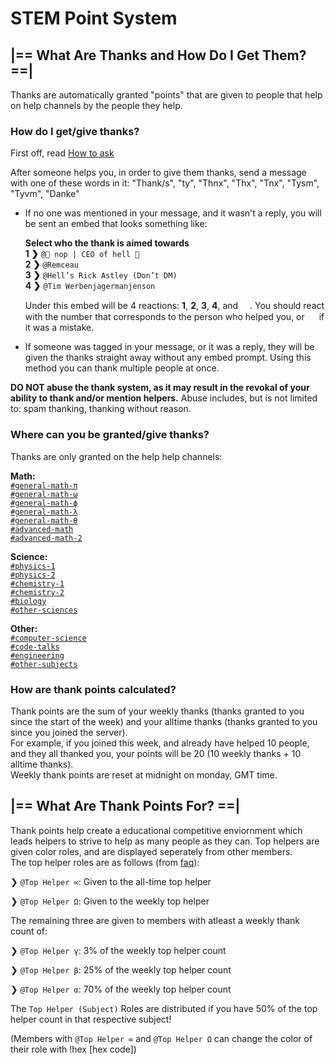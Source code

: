 # **STEM Point System**

## |== **What Are Thanks and How Do I Get Them?** ==|
Thanks are automatically granted "points" that are given to people that help on help channels by the people they help. 

### **How do I get/give thanks?**  
First off, read [How to ask](./howtoask.md)  

After someone helps you, in order to give them thanks, send a message with one of these words in it: "Thank/s", "ty", "Thnx", "Thx", "Tnx", "Tysm", "Tyvm", "Danke"

+ If no one was mentioned in your message, and it wasn't a reply, you will be sent an embed that looks something like:

    **Select who the thank is aimed towards**  
    **1 ❯** `@🍒 nop | CEO of hell 🍒`    
    **2 ❯** `@Remceau`  
    **3 ❯** `@Hell’s Rick Astley (Don’t DM)`    
    **4 ❯** `@Tim Werbenjagermanjenson`  

    Under this embed will be 4 reactions: **1**, **2**, **3**, **4**, and <img src="./images/delete_symbol.png" width="15" height="15">. You should react with the number that corresponds to the person who helped you, or <img src="./images/delete_symbol.png" width="15" height="15"> if it was a mistake.

    

+ If someone was tagged in your message, or it was a reply, they will be given the thanks straight away without any embed prompt. Using this method you can thank multiple people at once.

**DO NOT abuse the thank system, as it may result in the revokal of your ability to thank and/or mention helpers.** Abuse includes, but is not limited to: spam thanking, thanking without reason.
  
### **Where can you be granted/give thanks?**  
Thanks are only granted on the help help channels:

**Math:**  
[`#general-math-π`](https://discord.com/channels/493173110799859713/754860723321962628)  
[`#general-math-ω`](https://discord.com/channels/493173110799859713/536995777981972491)  
[`#general-math-ϕ`](https://discord.com/channels/493173110799859713/641351291343208448)  
[`#general-math-λ`](https://discord.com/channels/493173110799859713/704944645712642098)  
[`#general-math-θ`](https://discord.com/channels/493173110799859713/641351235215294486)  
[`#advanced-math`](https://discord.com/channels/493173110799859713/641441793459748874)  
[`#advanced-math-2`](https://discord.com/channels/493173110799859713/774406401534722068)

**Science:**  
[`#physics-1`](https://discord.com/channels/493173110799859713/774406401534722068)  
[`#physics-2`](https://discord.com/channels/493173110799859713/627265780056195083)  
[`#chemistry-1`](https://discord.com/channels/493173110799859713/536995822982922270)  
[`#chemistry-2`](https://discord.com/channels/493173110799859713/768908785640144986)  
[`#biology`](https://discord.com/channels/493173110799859713/597092974882455562)  
[`#other-sciences`](https://discord.com/channels/493173110799859713/597073353936994305)

**Other:**  
[`#computer-science`](https://discord.com/channels/493173110799859713/536996271349694489)  
[`#code-talks`](https://discord.com/channels/493173110799859713/641351624115355689)  
[`#engineering`](https://discord.com/channels/493173110799859713/628050013435592704)  
[`#other-subjects`](https://discord.com/channels/493173110799859713/627265726243405844)

### **How are thank points calculated?**  
Thank points are the sum of your weekly thanks (thanks granted to you since the start of the week) and your alltime thanks (thanks granted to you since you joined the server).  
For example, if you joined this week, and already have helped 10 people, and they all thanked you, your points will be 20 (10 weekly thanks + 10 alltime thanks).  
Weekly thank points are reset at midnight on monday, GMT time.

## |== **What Are Thank Points For?** ==|  
Thank points help create a educational competitive enviornment which leads helpers to strive to help as many people as they can. 
Top helpers are given color roles, and are displayed seperately from other members.  
The top helper roles are as follows (from [faq](./faq.md#q-how-are-the-top-helper-roles-distributed)):  

❯ `@Top Helper ∞`: Given to the all-time top helper 

❯ `@Top Helper Ω`: Given to the weekly top helper 

The remaining three are given to members with atleast a weekly thank count of:

❯ `@Top Helper γ`: 3% of the weekly top helper count

❯ `@Top Helper β`: 25% of the weekly top helper count

❯ `@Top Helper α`: 70% of the weekly top helper count

The `Top Helper (Subject)` Roles are distributed if you have 50% of the top helper count in that respective subject!

(Members with `@Top Helper ∞` and `@Top Helper Ω` can change the color of their role with !hex [hex code])
